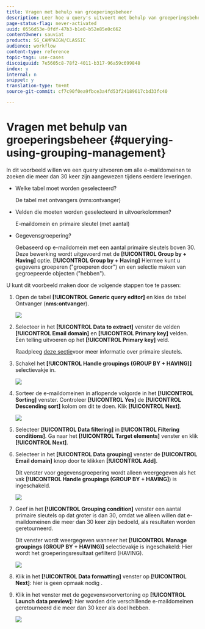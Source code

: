 ```yaml
---
title: Vragen met behulp van groeperingsbeheer
description: Leer hoe u query's uitvoert met behulp van groeperingsbeheer
page-status-flag: never-activated
uuid: 0556d53e-0fdf-47b3-b1e0-b52e85e0c662
contentOwner: sauviat
products: SG_CAMPAIGN/CLASSIC
audience: workflow
content-type: reference
topic-tags: use-cases
discoiquuid: 7e5605c8-78f2-4011-b317-96a59c699848
index: y
internal: n
snippet: y
translation-type: tm+mt
source-git-commit: cf7c90f0ea9fbce3a4fd53f24189617cbd33fc40

---
```



# Vragen met behulp van groeperingsbeheer {#querying-using-grouping-management}

In dit voorbeeld willen we een query uitvoeren om alle e-maildomeinen te zoeken die meer dan 30 keer zijn aangewezen tijdens eerdere leveringen.

* Welke tabel moet worden geselecteerd?

   De tabel met ontvangers (nms:ontvanger)

* Velden die moeten worden geselecteerd in uitvoerkolommen?

   E-maildomein en primaire sleutel (met aantal)

* Gegevensgroepering?

   Gebaseerd op e-maildomein met een aantal primaire sleutels boven 30. Deze bewerking wordt uitgevoerd met de **[!UICONTROL Group by + Having]** optie. **[!UICONTROL Group by + Having]** Hiermee kunt u gegevens groeperen (&quot;groeperen door&quot;) en een selectie maken van gegroepeerde objecten (&quot;hebben&quot;).

U kunt dit voorbeeld maken door de volgende stappen toe te passen:

1. Open de tabel **[!UICONTROL Generic query editor]** en kies de tabel Ontvanger (**nms:ontvanger**).

   ![](assets/query_editor_02.png)

1. Selecteer in het **[!UICONTROL Data to extract]** venster de velden **[!UICONTROL Email domain]** en **[!UICONTROL Primary key]** velden. Een telling uitvoeren op het **[!UICONTROL Primary key]** veld.

   Raadpleeg [deze sectie](../../platform/using/defining-filter-conditions.md#building-expressions)voor meer informatie over primaire sleutels.

1. Schakel het **[!UICONTROL Handle groupings (GROUP BY + HAVING)]** selectievakje in.

   ![](assets/query_editor_nveau_29.png)

1. Sorteer de e-maildomeinen in aflopende volgorde in het **[!UICONTROL Sorting]** venster. Controleer **[!UICONTROL Yes]** de **[!UICONTROL Descending sort]** kolom om dit te doen. Klik **[!UICONTROL Next]**.

   ![](assets/query_editor_nveau_70.png)

1. Selecteer **[!UICONTROL Data filtering]** in **[!UICONTROL Filtering conditions]**. Ga naar het **[!UICONTROL Target elements]** venster en klik **[!UICONTROL Next]**.
1. Selecteer in het **[!UICONTROL Data grouping]** venster de **[!UICONTROL Email domain]** knop door te klikken **[!UICONTROL Add]**.

   Dit venster voor gegevensgroepering wordt alleen weergegeven als het vak **[!UICONTROL Handle groupings (GROUP BY + HAVING]**) is ingeschakeld.

   ![](assets/query_editor_blacklist_04.png)

1. Geef in het **[!UICONTROL Grouping condition]** venster een aantal primaire sleutels op dat groter is dan 30, omdat we alleen willen dat e-maildomeinen die meer dan 30 keer zijn bedoeld, als resultaten worden geretourneerd.

   Dit venster wordt weergegeven wanneer het **[!UICONTROL Manage groupings (GROUP BY + HAVING)]** selectievakje is ingeschakeld: Hier wordt het groeperingsresultaat gefilterd (HAVING).

   ![](assets/query_editor_blacklist_05.png)

1. Klik in het **[!UICONTROL Data formatting]** venster op **[!UICONTROL Next]**: hier is geen opmaak nodig .
1. Klik in het venster met de gegevensvoorvertoning op **[!UICONTROL Launch data preview]**: hier worden drie verschillende e-maildomeinen geretourneerd die meer dan 30 keer als doel hebben.

   ![](assets/query_editor_blacklist_06.png)
